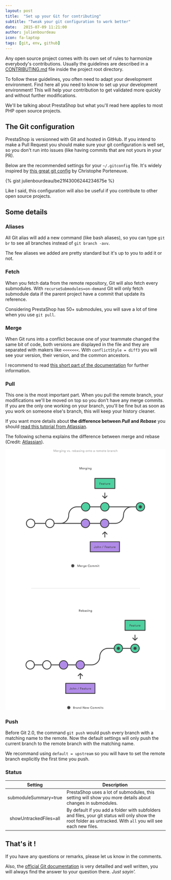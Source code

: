 ```yaml
---
layout: post
title:  "Set up your Git for contributing"
subtitle: "Tweak your git configuration to work better"
date:   2015-07-09 11:21:00
author: julienbourdeau
icon: fa-laptop
tags: [git, env, github]
---
```


Any open source project comes with its own set of rules to harmonize everybody's contributions.
Usually the guidelines are described in a [CONTRIBUTING.md](https://github.com/PrestaShop/PrestaShop/blob/develop/CONTRIBUTING.md)
file inside the project root directory.

To follow these guidelines, you often need to adapt your development environment.
Find here all you need to know to set up your development environment! This will help your contribution
to get validated more quickly and without further modifications.

We'll be talking about PrestaShop but what you'll read here applies to most PHP open source projects.

## The Git configuration

PrestaShop is versionned with Git and hosted in GitHub. If you intend to make a Pull Request you should make sure your
git configuration is well set, so you don't run into issues (like having commits that are not yours in your PR).


Below are the recommended settings for your `~/.gitconfig` file.
It's widely inspired by [this great git config](https://gist.github.com/tdd/470582) by Christophe Porteneuve.

{% gist julienbourdeau/be21f43006244234675e %}

Like I said, this configuration will also be useful if you contribute to other open source projects.


## Some details

### Aliases

All Git alias will add a new command (like bash aliases), so you can type `git br` to see all branches instead of
`git branch -avv`.

The few aliases we added are pretty standard but it's up to you to add it or not.

### Fetch

When you fetch data from the remote repository, Git will also fetch every submodules. With `recurseSubmodules=on-demand` Git
will only fetch submodule data if the parent project have a commit that update its reference.

Considering PrestaShop has 50+ submodules, you will save a lot of time when you use `git pull`.

### Merge

When Git runs into a conflict because one of your teammate changed the same bit of code, both versions are displayed in the file and they are separated with makers like `<<<<<<<`. 
With `conflictStyle = diff3` you will see your version, their version, and the common ancestors.

I recommend to read [this short part of the documentation](http://git-scm.com/docs/git-merge#_how_conflicts_are_presented)
for further information.

### Pull

This one is the most important part. When you pull the remote branch, your modifications we'll be moved on top so you don't have any merge commits. If you are the only one working on your branch, you'll be fine but as soon as you work on someone else's branch, this will keep your history cleaner.

If you want more details about **the difference between _Pull_ and _Rebase_** you should
[read this tutorial from Atlassian](https://www.atlassian.com/git/tutorials/merging-vs-rebasing).

The following schema explains the difference between merge and rebase
(Credit: [Atlassian](https://www.atlassian.com/git/tutorials/merging-vs-rebasing/workflow-walkthrough)).

![](/assets/images/2015/07/git-pull-merge-vs-rebase.svg)

### Push

Before Git 2.0, the command `git push` would push every branch with a matching name to the remote. Now the default
settings will only push the current branch to the remote branch with the matching name.

We recommand using `default = upstream` so you will have to set the remote branch explicitly the first time you push.

### Status

| Setting | Description |
|:-------:|-------------|
| submoduleSummary=true | PrestaShop uses a lot of submodules, this setting will show you more details about changes in submodules. |
| showUntrackedFiles=all | By default if you add a folder with subfolders and files, your git status will only show the root folder as untracked. With `all` you will see each new files. |


## That's it !

If you have any questions or remarks, please let us know in the comments.

Also, the [official Git documentation](http://git-scm.com/doc) is very detailled and well written, you will always
find the answer to your question there. _Just sayin'._

